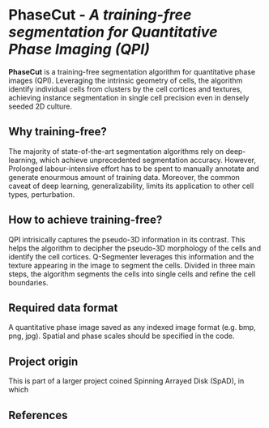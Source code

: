 # PhaseCut - *A training-free segmentation for Quantitative Phase Imaging (QPI)*

**PhaseCut** is a training-free segmentation algorithm for quantitative phase images (QPI). Leveraging the intrinsic geometry of cells, the algorithm identify individual cells from clusters by the cell cortices and textures, achieving instance segmentation in single cell precision even in densely seeded 2D culture.

## Why training-free?
The majority of state-of-the-art segmentation algorithms rely on deep-learning, which achieve unprecedented segmentation accuracy. However, Prolonged labour-intensive effort has to be spent to manually annotate and generate enourmous amount of training data. Moreover, the common caveat of deep learning, generalizability, limits its application to other cell types, perturbation.

## How to achieve training-free?
QPI intrisically captures the pseudo-3D information in its contrast. This helps the algorithm to decipher the pseudo-3D morphology of the cells and identify the cell cortices. Q-Segmenter leverages this information and the texture appearing in the image to segment the cells. Divided in three main steps, the algorithm segments the cells into single cells and refine the cell boundaries. 

## Required data format
A quantitative phase image saved as any indexed image format (e.g. bmp, png, jpg). Spatial and phase scales should be specified in the code.

## Project origin
This is part of a larger project coined Spinning Arrayed Disk (SpAD), in which  

## References
